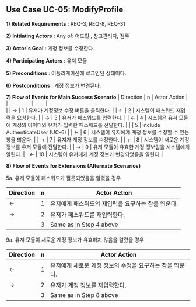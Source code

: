 ## Use Case UC-05: ModifyProfile
**1) Related Requirements** : REQ-3, REQ-8, REQ-31

**2) Initiating Actors** : Any of: 어드민 , 창고관리자, 점주

**3) Actor's Goal** : 계정 정보를 수정한다.

**4) Participating Actors** : 유저 모듈

**5) Preconditions** : 어플리케이션에 로그인된 상태이다.

**6) Postconditions** :  계정 정보가 변경된다.

**7) Flow of Events for Main Success Scenario**
| Direction | n    | Actor Action                                                 |
| --------- | ---- | ------------------------------------------------------------ |
| →         | 1    | 유저가 계정정보 수정 버튼을 클릭한다.                        |
| ←         | 2    | 시스템이 패스워드 재입력을 요청한다.                         |
| →         | 3    | 유저가 패스워드를 입력한다.                                  |
| ←         | 4    | 시스템은 유저 모듈에 계정의 아이디와 유저가 입력한 패스워드를 전달한다. |
|           | 5    | include AuthenticateUser (UC-6)                              |
| ←         | 6    | 시스템이 유저에게 계정 정보를 수정할 수 있는 창을 띄운다.    |
| →         | 7    | 유저가 계정 정보를 수정한다.                                 |
| ←         | 8    | 시스템이 새로운 계정 정보를 유저 모듈에 전달한다.            |
| →         | 9    | 유저 모듈이 유효한 계정 정보임을 시스템에게 알린다.          |
| ←         | 10   | 시스템이 유저에게 계정 정보가 변경되었음을 알린다.           |


**8) Flow of Events for Extensions (Alternate Scenarios)**

5a. 유저 모듈이 패스워드가 잘못되었음을 알렸을 경우

| Direction | n    | Actor Action                                       |
| --------- | ---- | -------------------------------------------------- |
| ←         | 1    | 유저에게 패스워드의 재입력을 요구하는 창을 띄운다. |
| →         | 2    | 유저가 패스워드를 재입력한다.                      |
|           | 3    | Same as in Step 4 above                            |

9a. 유저 모듈이 새로운 계정 정보가 유효하지 않음을 알렸을 경우 

| Direction | n    | Actor Action                                             |
| --------- | ---- | -------------------------------------------------------- |
| ←         | 1    | 유저에게 새로운 계정 정보의 수정을 요구하는 창을 띄운다. |
| →         | 2    | 유저가 계정 정보를 재입력한다.                           |
|           | 3    | Same as in Step 8 above                                  |
